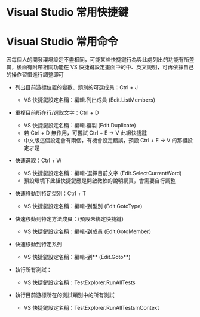 # Visual Studio 常用快捷鍵


<!--more-->

# Visual Studio 常用命令

因每個人的開發環境設定不盡相同，可能某些快捷鍵行為與此處列出的功能有所差異，後面有附帶相關功能在 VS 快捷鍵設定畫面中的中、英文說明，可再依據自己的操作習慣進行調整即可

* 列出目前游標位置的變數、類別的可選成員：Ctrl + J
    - VS 快捷鍵設定名稱：編輯.列出成員 (Edit.ListMembers)

* 重複目前所在行/選取文字：Ctrl + D
    - VS 快捷鍵設定名稱：編輯.複製 (Edit.Duplicate)
    - 若 Ctrl + D 無作用，可嘗試 Ctrl + E -> V 此組快捷鍵
    - 中文版這個設定會有兩個，有機會設定錯誤，預設 Ctrl + E -> V 的那組設定才是

* 快速選取：Ctrl + W
    - VS 快捷鍵設定名稱：編輯-選擇目前文字 (Edit.SelectCurrentWord)
    - 預設環境下此組快捷鍵應是開啟微軟的說明網頁，會需要自行調整

* 快速移動到特定型別：Ctrl + T
    - VS 快捷鍵設定名稱：編輯-到型別 (Edit.GotoType)

* 快速移動到特定方法成員：(預設未綁定快捷鍵)
    - VS 快捷鍵設定名稱：編輯-到成員 (Edit.GotoMember)

* 快速移動到特定系列
    - VS 快捷鍵設定名稱：編輯-到** (Edit.Goto**)

* 執行所有測試：
    - VS 快捷鍵設定名稱：TestExplorer.RunAllTests

* 執行目前游標所在的測試類別中的所有測試
    - VS 快捷鍵設定名稱：TestExplorer.RunAllTestsInContext

